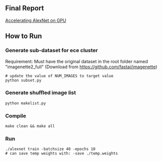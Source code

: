 ## Final Report
[Accelerating AlexNet on GPU](https://drive.google.com/file/d/1M3l7jbgerutA0GwOjH8k3oBDxyWp3K1a/view?usp=sharing)

## How to Run

### Generate sub-dataset for ece cluster
Requirement: Must have the original dataset in the root folder named "imagenette2_full" (Download from https://github.com/fastai/imagenette)
```
# update the value of NUM_IMAGES to target value
python subset.py
```

### Generate shuffled image list
```
python makelist.py
```

### Compile
```
make clean && make all
```

### Run
```
./alexnet train -batchsize 40 -epochs 10
# can save temp weights with: -save ./temp.weights 
```
